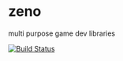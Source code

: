 # zeno
multi purpose game dev libraries

[![Build Status](https://travis-ci.org/MarkRDavison/zeno.svg?branch=master)](https://travis-ci.org/MarkRDavison/zeno)
